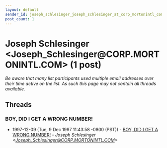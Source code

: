 ```yaml
---
layout: default
sender_id: joseph_schlesinger_joseph_schlesinger_at_corp_mortonintl_com_
post_count: 1
---
```


# Joseph Schlesinger <Joseph_Schlesinger<span>@</span>CORP.MORTONINTL.COM> (1 post)

_Be aware that many list participants used multiple email addresses over their time active on the list. As such this page may not contain all threads available._

## Threads

### BOY, DID I GET A WRONG NUMBER!
+ 1997-12-09 (Tue, 9 Dec 1997 11:43:58 -0800 (PST)) - [BOY, DID I GET A WRONG NUMBER!](/archive/1997/12/751a2d20100a4b77555abacad8e943b3faf3223a0dc95cd3938df3b951fe4e60) - _Joseph Schlesinger \<Joseph_Schlesinger@CORP.MORTONINTL.COM\>_

